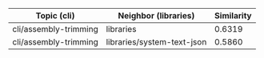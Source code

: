 | Topic (cli) | Neighbor (libraries) | Similarity |
|-------------|-------------------|------------|
| cli/assembly-trimming | libraries | 0.6319 |
| cli/assembly-trimming | libraries/system-text-json | 0.5860 |
